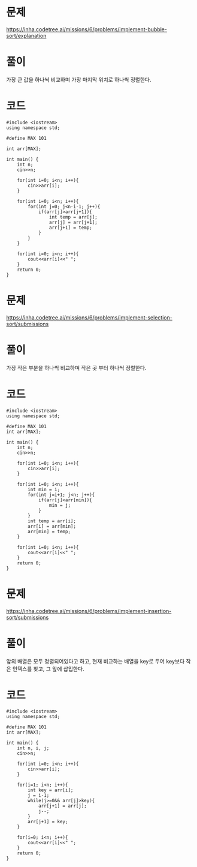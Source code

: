 # 문제
https://inha.codetree.ai/missions/6/problems/implement-bubble-sort/explanation
# 풀이
가장 큰 값을 하나씩 비교하며 가장 마지막 위치로 하나씩 정렬한다.
# 코드
```
#include <iostream>
using namespace std;

#define MAX 101

int arr[MAX];

int main() {
    int n;
    cin>>n;

    for(int i=0; i<n; i++){
        cin>>arr[i];
    }

    for(int i=0; i<n; i++){
        for(int j=0; j<n-i-1; j++){
            if(arr[j]>arr[j+1]){
                int temp = arr[j];
                arr[j] = arr[j+1];
                arr[j+1] = temp;
            }
        }
    }

    for(int i=0; i<n; i++){
        cout<<arr[i]<<" ";
    }
    return 0;
}
```

# 문제
https://inha.codetree.ai/missions/6/problems/implement-selection-sort/submissions
# 풀이
가장 작은 부분을 하나씩 비교하며 작은 곳 부터 하나씩 정렬한다.
# 코드
```
#include <iostream>
using namespace std;

#define MAX 101
int arr[MAX];

int main() {
    int n;
    cin>>n;

    for(int i=0; i<n; i++){
        cin>>arr[i];
    }

    for(int i=0; i<n; i++){
        int min = i;
        for(int j=i+1; j<n; j++){
            if(arr[j]<arr[min]){
                min = j;
            }
        }
        int temp = arr[i];
        arr[i] = arr[min];
        arr[min] = temp;
    }

    for(int i=0; i<n; i++){
        cout<<arr[i]<<" ";
    }
    return 0;
}
```

# 문제
https://inha.codetree.ai/missions/6/problems/implement-insertion-sort/submissions
# 풀이
앞의 배열은 모두 정렬되어있다고 하고, 현재 비교하는 배열을 key로 두어 key보다 작은 인덱스를 찾고, 그 앞에 삽입한다.
# 코드
```
#include <iostream>
using namespace std;

#define MAX 101
int arr[MAX];

int main() {
    int n, i, j;
    cin>>n;

    for(int i=0; i<n; i++){
        cin>>arr[i];
    }

    for(i=1; i<n; i++){
        int key = arr[i];
        j = i-1;
        while(j>=0&& arr[j]>key){
            arr[j+1] = arr[j];
            j--;
        }
        arr[j+1] = key;    
    }

    for(i=0; i<n; i++){
        cout<<arr[i]<<" ";
    }
    return 0;
}
```
